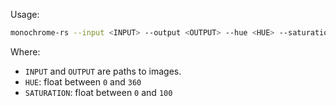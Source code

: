 Usage:
```bash
monochrome-rs --input <INPUT> --output <OUTPUT> --hue <HUE> --saturation <SATURATION>
```

Where:
- `INPUT` and `OUTPUT` are paths to images.
- `HUE`: float between `0` and `360`
- `SATURATION`: float between `0` and `100`
